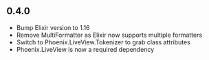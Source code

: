 
## 0.4.0

- Bump Elixir version to 1.16
- Remove MultiFormatter as Elixir now supports multiple formatters
- Switch to Phoenix.LiveView.Tokenizer to grab class attributes
- Phoenix.LiveView is now a required dependency
